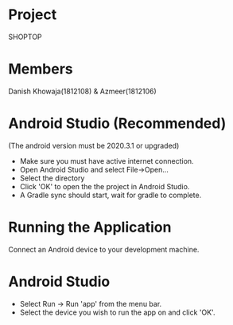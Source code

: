 # Project
SHOPTOP
# Members
Danish Khowaja(1812108) & Azmeer(1812106)
# Android Studio (Recommended)
(The android version must be 2020.3.1 or upgraded)

* Make sure you must have active internet connection.
* Open Android Studio and select File->Open...
* Select the directory
* Click 'OK' to open the the project in Android Studio.
* A Gradle sync should start, wait for gradle to complete.
# Running the Application
Connect an Android device to your development machine.

# Android Studio
* Select Run -> Run 'app' from the menu bar.
* Select the device you wish to run the app on and click 'OK'.
